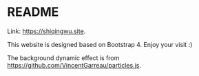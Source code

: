# README

Link: <https://shiqingwu.site>.

This website is designed based on Bootstrap 4. Enjoy your visit :)

The background dynamic effect is from <https://github.com/VincentGarreau/particles.js>.

